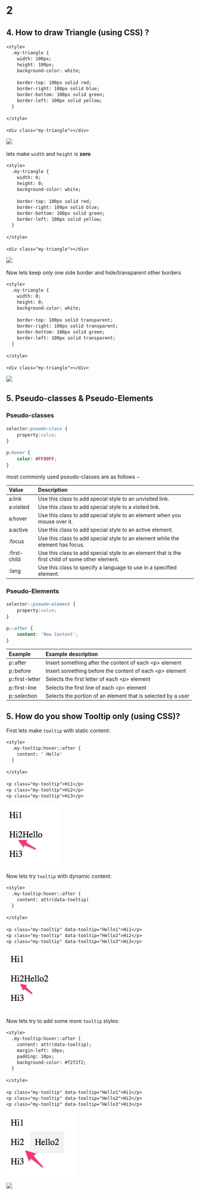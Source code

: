 # 2



## 4. How to draw Triangle \(using CSS\) ?

```markup
<style>
  .my-triangle {
    width: 100px;
    height: 100px;
    background-color: white;
    
    border-top: 100px solid red;
    border-right: 100px solid blue;
    border-bottom: 100px solid green;
    border-left: 100px solid yellow;
  }

</style>

<div class="my-triangle"></div>
```



![](https://blobscdn.gitbook.com/v0/b/gitbook-28427.appspot.com/o/assets%2F-LLO6_pQUYBJ5mtmP3mS%2F-LLZDeuEob3Xtfgx0j3e%2F-LLZGeKjGyH4b8SFAwee%2Fimage.png?alt=media&token=b41c6e4f-c9f0-4959-9722-94820767aeec)

lets make `width` and `height` is **zero**

```markup
<style>
  .my-triangle {
    width: 0;
    height: 0;
    background-color: white;
    
    border-top: 100px solid red;
    border-right: 100px solid blue;
    border-bottom: 100px solid green;
    border-left: 100px solid yellow;
  }

</style>

<div class="my-triangle"></div>
```



![](https://blobscdn.gitbook.com/v0/b/gitbook-28427.appspot.com/o/assets%2F-LLO6_pQUYBJ5mtmP3mS%2F-LLZDeuEob3Xtfgx0j3e%2F-LLZH3T_J5d8cl8U0m4J%2Fimage.png?alt=media&token=02107295-d502-4907-abc2-fe9b474e8a11)

Now lets keep only one side border and hide/transparent other borders

```markup
<style>
  .my-triangle {
    width: 0;
    height: 0;
    background-color: white;
    
    border-top: 100px solid transparent;
    border-right: 100px solid transparent;
    border-bottom: 100px solid green;
    border-left: 100px solid transparent;
  }

</style>

<div class="my-triangle"></div>
```

![](https://blobscdn.gitbook.com/v0/b/gitbook-28427.appspot.com/o/assets%2F-LLO6_pQUYBJ5mtmP3mS%2F-LLZDeuEob3Xtfgx0j3e%2F-LLZHO2_jN3oJCedALLK%2Fimage.png?alt=media&token=217edce1-d7ff-428d-b464-a5e10553479c)

## 5. Pseudo-classes & Pseudo-Elements

### Pseudo-classes

```css
selector:pseudo-class {
    property:value;
}
```

```css
p:hover {
    color: #FF00FF;
}
```

most commonly used pseudo-classes are as follows −

| Value | Description |
| :--- | :--- |
| a:link | Use this class to add special style to an unvisited link. |
| a:visited | Use this class to add special style to a visited link. |
| a:hover | Use this class to add special style to an element when you mouse over it. |
| a:active | Use this class to add special style to an active element. |
| :focus | Use this class to add special style to an element while the element has focus. |
| :first-child | Use this class to add special style to an element that is the first child of some other element. |
| :lang | Use this class to specify a language to use in a specified element. |

### Pseudo-Elements

```css
selector::pseudo-element {
    property:value;
}
```

```css
p::after {
    content: 'New Content';
}
```

| Example | Example description |
| :--- | :--- |
| p::after | Insert something after the content of each &lt;p&gt; element |
| p::before | Insert something before the content of each &lt;p&gt; element |
| p::first-letter | Selects the first letter of each &lt;p&gt; element |
| p::first-line | Selects the first line of each &lt;p&gt; element |
| p::selection | Selects the portion of an element that is selected by a user |



## 5. How do you show Tooltip only \(using CSS\)?

First lets make `tooltip` with static content:

```markup
<style>
  .my-tooltip:hover::after {
    content: ' Hello'
  }

</style>

<p class="my-tooltip">Hi1</p>
<p class="my-tooltip">Hi2</p>
<p class="my-tooltip">Hi3</p>

```

![](../../.gitbook/assets/image%20%2887%29.png)

Now lets try `tooltip` with dynamic content:

```markup
<style>
  .my-tooltip:hover::after {
    content: attr(data-tooltip)
  }

</style>

<p class="my-tooltip" data-tooltip="Hello1">Hi1</p>
<p class="my-tooltip" data-tooltip="Hello2">Hi2</p>
<p class="my-tooltip" data-tooltip="Hello3">Hi3</p>
```

![](../../.gitbook/assets/image%20%2898%29.png)

Now lets try to add some more `tooltip` styles:

```markup
<style>
  .my-tooltip:hover::after {
    content: attr(data-tooltip);
    margin-left: 10px;
    padding: 10px;
    background-color: #f2f2f2;
  }

</style>

<p class="my-tooltip" data-tooltip="Hello1">Hi1</p>
<p class="my-tooltip" data-tooltip="Hello2">Hi2</p>
<p class="my-tooltip" data-tooltip="Hello3">Hi3</p>

```

![](../../.gitbook/assets/image%20%2814%29.png)

![](blob:https://jagadeeshpalaniappan.gitbook.io/1adf355e-8847-494f-9ddd-e476e67d86df)




